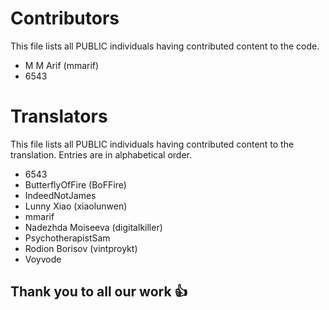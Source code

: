 # Contributors
This file lists all PUBLIC individuals having contributed content to the code.

 * M M Arif (mmarif)
 * 6543



# Translators
This file lists all PUBLIC individuals having contributed content to the translation.
Entries are in alphabetical order.

 * 6543
 * ButterflyOfFire (BoFFire)
 * IndeedNotJames
 * Lunny Xiao (xiaolunwen)
 * mmarif
 * Nadezhda Moiseeva (digitalkiller)
 * PsychotherapistSam
 * Rodion Borisov (vintproykt)
 * Voyvode


## Thank you to all our work :+1:
